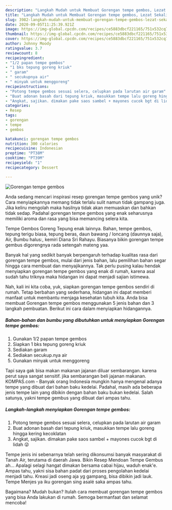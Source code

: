 ```yaml
---
description: "Langkah Mudah untuk Membuat Gorengan tempe gembos, Lezat Sekali"
title: "Langkah Mudah untuk Membuat Gorengan tempe gembos, Lezat Sekali"
slug: 3982-langkah-mudah-untuk-membuat-gorengan-tempe-gembos-lezat-sekali
date: 2020-09-05T11:25:39.921Z
image: https://img-global.cpcdn.com/recipes/ce5883dbcf221165/751x532cq70/gorengan-tempe-gembos-foto-resep-utama.jpg
thumbnail: https://img-global.cpcdn.com/recipes/ce5883dbcf221165/751x532cq70/gorengan-tempe-gembos-foto-resep-utama.jpg
cover: https://img-global.cpcdn.com/recipes/ce5883dbcf221165/751x532cq70/gorengan-tempe-gembos-foto-resep-utama.jpg
author: Johnny Moody
ratingvalue: 3.7
reviewcount: 8
recipeingredient:
- "1/2 papan tempe gembos"
- "1 bks tepung goreng kriuk"
- " garam"
- " secukupnya air"
- " minyak untuk menggoreng"
recipeinstructions:
- "Potong tempe gembos sesuai selera, celupkan pada larutan air garam"
- "Buat adonan basah dari tepung kriuk, masukkan tempe lalu goreng hingga kering kecoklatan"
- "Angkat, sajikan. dimakan pake saos sambel + mayones cucok bgt di lidah 😜"
categories:
- Resep
tags:
- gorengan
- tempe
- gembos

katakunci: gorengan tempe gembos 
nutrition: 300 calories
recipecuisine: Indonesian
preptime: "PT38M"
cooktime: "PT39M"
recipeyield: "1"
recipecategory: Dessert

---
```



![Gorengan tempe gembos](https://img-global.cpcdn.com/recipes/ce5883dbcf221165/751x532cq70/gorengan-tempe-gembos-foto-resep-utama.jpg)

Anda sedang mencari inspirasi resep gorengan tempe gembos yang unik? Cara menyiapkannya memang tidak terlalu sulit namun tidak gampang juga. Jika keliru mengolah maka hasilnya tidak akan memuaskan dan bahkan tidak sedap. Padahal gorengan tempe gembos yang enak seharusnya memiliki aroma dan rasa yang bisa memancing selera kita.

Tempe Gembos Goreng Tepung enak lainnya. Bahan, tempe gembos, tepung terigu biasa, tepung beras, daun bawang / loncang (daunnya saja), Air, Bumbu halus:, kemiri Diana Sri Rahayu. Biasanya bikin gorengan tempe gembus digorengnya rada setengah mateng yaa.

Banyak hal yang sedikit banyak berpengaruh terhadap kualitas rasa dari gorengan tempe gembos, mulai dari jenis bahan, lalu pemilihan bahan segar hingga cara membuat dan menyajikannya. Tak perlu pusing kalau hendak menyiapkan gorengan tempe gembos yang enak di rumah, karena asal sudah tahu triknya maka hidangan ini dapat menjadi sajian istimewa.


Nah, kali ini kita coba, yuk, siapkan gorengan tempe gembos sendiri di rumah. Tetap berbahan yang sederhana, hidangan ini dapat memberi manfaat untuk membantu menjaga kesehatan tubuh kita. Anda bisa membuat Gorengan tempe gembos menggunakan 5 jenis bahan dan 3 langkah pembuatan. Berikut ini cara dalam menyiapkan hidangannya.

<!--inarticleads1-->

##### Bahan-bahan dan bumbu yang dibutuhkan untuk menyiapkan Gorengan tempe gembos:

1. Gunakan 1/2 papan tempe gembos
1. Siapkan 1 bks tepung goreng kriuk
1. Sediakan  garam
1. Sediakan  secukup.nya air
1. Gunakan  minyak untuk menggoreng


Tapi saya gak bisa makan makanan jajanan diluar sembarangan. karena perut saya sangat sensitif. jika sembarangan beli jajanan makanan. KOMPAS.com - Banyak orang Indonesia mungkin hanya mengenal adanya tempe yang dibuat dari bahan baku kedelai. Padahal, masih ada beberapa jenis tempe lain yang dibikin dengan bahan baku bukan kedelai. Salah satunya, yakni tempe gembus yang dibuat dari ampas tahu. 

<!--inarticleads2-->

##### Langkah-langkah menyiapkan Gorengan tempe gembos:

1. Potong tempe gembos sesuai selera, celupkan pada larutan air garam
1. Buat adonan basah dari tepung kriuk, masukkan tempe lalu goreng hingga kering kecoklatan
1. Angkat, sajikan. dimakan pake saos sambel + mayones cucok bgt di lidah 😜


Tempe jenis ini sebenarnya telah sering dikonsumsi banyak masyarakat di Tanah Air, terutama di daerah Jawa. Bikin Resep Mendoan Tempe Gembus ah… Apalagi selagi hangat dimakan bersama cabai hijau, waduh enak&#39;e. Ampas tahu, yakni sisa bahan padat dari proses pengolahan kedelai menjadi tahu. Kreasi jadi oseng aja yg gampang, bisa dibikin jadi lauk. Tempe Menjes ya iku gorengan sing asalé saka ampas tahu. 

Bagaimana? Mudah bukan? Itulah cara membuat gorengan tempe gembos yang bisa Anda lakukan di rumah. Semoga bermanfaat dan selamat mencoba!
